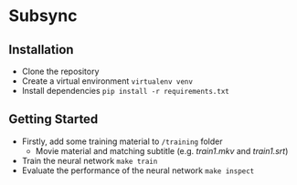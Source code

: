# Subsync


## Installation
* Clone the repository
* Create a virtual environment `virtualenv venv`
* Install dependencies `pip install -r requirements.txt`

## Getting Started
  * Firstly, add some training material to `/training` folder
    * Movie material and matching subtitle (e.g. *train1.mkv* and *train1.srt*)
  * Train the neural network `make train`
  * Evaluate the performance of the neural network `make inspect`
